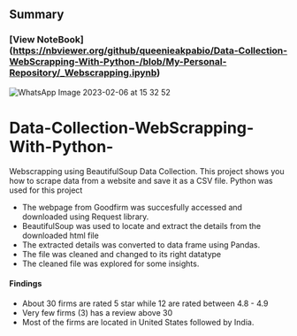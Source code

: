## Summary
### [View NoteBook] (https://nbviewer.org/github/queenieakpabio/Data-Collection-WebScrapping-With-Python-/blob/My-Personal-Repository/_Webscrapping.ipynb)

![WhatsApp Image 2023-02-06 at 15 32 52](https://user-images.githubusercontent.com/79636651/217230839-971ec9f3-91ce-4167-8bde-bb2b5c806f86.jpeg)


# Data-Collection-WebScrapping-With-Python-
Webscrapping using BeautifulSoup Data Collection. This project shows you how to scrape data from a website and save it as a CSV file. Python was used for this project

* The webpage from Goodfirm was succesfully accessed and downloaded using Request library.
* BeautifulSoup was used to locate and extract the details from the downloaded html file
* The extracted details was converted to data frame using Pandas.
* The file was cleaned and changed to its right datatype
* The cleaned file was explored for some insights.

#### Findings

* About 30 firms are rated 5 star while 12 are rated between 4.8 - 4.9
* Very few firms (3) has a review above 30
* Most of the firms are located in United States followed by India.
